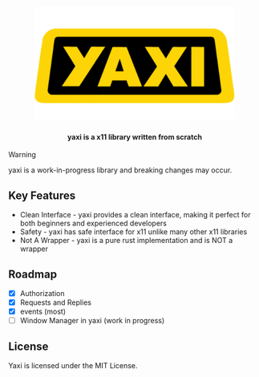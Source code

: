 <h1 align="center">
    <br>
    <a href="https://github.com/proxin187/yaxi">
        <img src="assets/logo.png" width="400">
    </a>
    <br>
</h1>

<h4 align="center">yaxi is a x11 library written from scratch</h4>

> [!WARNING]
> yaxi is a work-in-progress library and breaking changes may occur.

## Key Features

* Clean Interface - yaxi provides a clean interface, making it perfect for both beginners and experienced developers
* Safety - yaxi has safe interface for x11 unlike many other x11 libraries
* Not A Wrapper - yaxi is a pure rust implementation and is NOT a wrapper

## Roadmap

- [X] Authorization
- [X] Requests and Replies
- [X] events (most)
- [ ] Window Manager in yaxi (work in progress)

## License

Yaxi is licensed under the MIT License.



